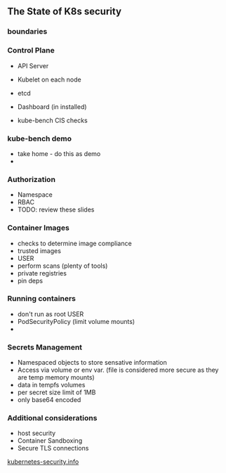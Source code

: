 ## The State of K8s security

### boundaries

### Control Plane

* API Server
* Kubelet on each node
* etcd
*  Dashboard (in installed)

* kube-bench CIS checks

### kube-bench demo

* take home - do this as demo
* 

### Authorization

* Namespace
* RBAC
* TODO: review these slides

### Container Images

* checks to determine image compliance
* trusted images
* USER
* perform scans (plenty of tools)
* private registries
* pin deps

### Running containers

* don't run as root USER
* PodSecurityPolicy (limit volume mounts)
* 

### Secrets Management

* Namespaced objects to store sensative information
* Access via volume or env var. (file is considered more secure as they are temp memory mounts)
* data in tempfs volumes
* per secret size limit of 1MB
* only base64 encoded 

### Additional considerations

* host security
* Container Sandboxing
* Secure TLS connections

[kubernetes-security.info](kubernetes-security.info)